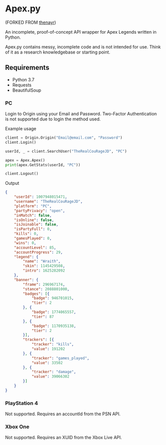 # Apex.py
(FORKED FROM [thenayr](https://github.com/thenayr/Apex.py))

An incomplete, proof-of-concept API wrapper for Apex Legends written in Python.

Apex.py contains messy, incomplete code and is not intended for use. Think of it as a research knowledgebase or starting point.

## Requirements

- Python 3.7
- Requests
- BeautifulSoup

### PC

Login to Origin using your Email and Password. Two-Factor Authentication is not supported due to login the method used.

Example usage
```py
client = Origin.Origin("Email@email.com", "Password")
client.Login()

userId, _ = client.SearchUser("TheRealCouRageJD", "PC")

apex = Apex.Apex()
print(apex.GetStats(userId, "PC"))

client.Logout()
```

Output
```json
{
	"userId": 1007948015471,
	"username": "TheRealCouRageJD",
	"platform": "PC",
	"partyPrivacy": "open",
	"inMatch": false,
	"isOnline": false,
	"isJoinable": false,
	"isPartyFull": 0,
	"kills": 0,
	"gamesPlayed": 0,
	"wins": 0,
	"accountLevel": 85,
	"accountProgress": 29,
	"legend": {
		"name": "Wraith",
		"skin": 1145429508,
		"intro": 1625282092
	},
	"banner": {
		"frame": 296967174,
		"stance": 2088801000,
		"badges": [{
			"badge": 946701015,
			"tier": 2
		}, {
			"badge": 1774065557,
			"tier": 87
		}, {
			"badge": 1170935138,
			"tier": 2
		}],
		"trackers": [{
			"tracker": "kills",
			"value": 191202
		}, {
			"tracker": "games_played",
			"value": 33502
		}, {
			"tracker": "damage",
			"value": 39066302
		}]
	}
}
```

### PlayStation 4

Not supported. Requires an accountId from the PSN API.

### Xbox One

Not supported. Requires an XUID from the Xbox Live API.
